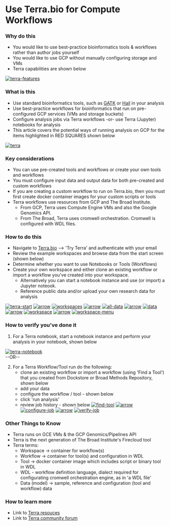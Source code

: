 # Use Terra.bio for Compute Workflows


### Why do this

 - You would like to use best-practice bioinformatics tools & workflows rather than author jobs yourself 
 - You would like to use GCP without manually configuring storage and VMs
 - Terra capabilities are shown below 

 [![terra-features](/images/terra-features.png)]()


### What is this
 
 - Use standard bioinformatics tools, such as [GATK](https://software.broadinstitute.org/gatk/) or [Hail](https://hail.is/) in your analysis
 - Use best-practice workflows for bioinformatics that run on pre-configured GCP services (VMs and storage buckets)
 - Configure analysis jobs via Terra workflows -or- use Terra (Jupyter) notebooks for analysis
 - This article covers the potential ways of running analysis on GCP for the items highlighted in RED SQUARES shown below

[![terra](/images/terra.png)]()


### Key considerations
 - You can use pre-created tools and workflows or create your own tools and workflows
 - You must configure input data and output data for both pre-created and custom workflows
 - If you are creating a custom workflow to run on Terra.bio, then you must first create docker container images for your custom scripts or tools
- Terra workflows use resources from GCP and The Broad Institute.  
    - From GCP, Terra uses Compute Engine VMs and also the Google Genomics API. 
    - From The Broad, Terra uses cromwell orchestration.  Cromwell is configured with WDL files.

### How to do this
 - Navigate to [Terra.bio](https://terra.bio/) --> 'Try Terra' and authenticate with your email
 - Review the example workspaces and browse data from the start screen (shown below)
 - Determine whether you want to use Notebooks or Tools (Workflows)
 - Create your own workspace and either clone an existing workflow or import a workflow you've created into your workspace. 
    - Alternatively you can start a notebook instance and use (or import) a Jupyter noteook.
    - Reference public data and/or upload your own research data for analysis

 [![terra-start](/images/terra-start.png)]()
 [![arrow](/images/arrow.png)]()
 [![workspaces](/images/workspaces.png)]()
 [![arrow](/images/arrow.png)]()
 [![all-data](/images/all-data.png)]()
 [![arrow](/images/arrow.png)]()
 [![data](/images/data.png)]()
 [![arrow](/images/arrow.png)]()
 [![workspace](/images/workspace.png)]()
 [![arrow](/images/arrow.png)]()
 [![workspace-menu](/images/workspace-menu.png)]()
 

### How to verify you've done it
 1. For a Terra notebook, start a notebook instance and perform your analysis in your notebook, shown below 
 
    
   [![terra-notebook](/images/terra-notebook.png)]()  
--OR--  

2. For a Terra Workflow/Tool run do the following:
     - clone an existing workflow or import a workflow (using 'Find a Tool') that you created from Dockstore or Broad Methods Repository, shown below
     - add your data
     - configure the workflow / tool - shown below
     - click 'run analysis'
     - review job history - shown below
   [![find-tool](/images/Find-tool.png)]()
   [![arrow](/images/arrow.png)]()
   [![configure-job](/images/configure-job.png)]()
   [![arrow](/images/arrow.png)]()
   [![verify-job](/images/verify-job.png)]()

### Other Things to Know
 - Terra runs on GCE VMs & the GCP Genomics/Pipelines API
 - Terra is the next generation of The Broad Institute's Firecloud tool
 - Terra terms:
    - Workspace -> container for workflow(s)
    - Workflow -> container for tool(s) and configuration in WDL
    - Tool -> docker container image which includes script or binary tool in WDL
    - WDL - workflow definition language, dialect required for configurating cromwell orchestration engine, as in 'a WDL file'
    - Data (model) -> sample, reference and configuration (tool and workflow) data

### How to learn more
 - Link to [Terra resouces](https://support.terra.bio/hc/en-us)
 - Link to [Terra community forum](https://support.terra.bio/hc/en-us/community/topics/360000500432)